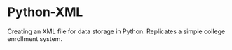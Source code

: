 # Python-XML
Creating an XML file for data storage in Python. Replicates a simple college enrollment system.
